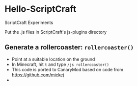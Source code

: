 Hello-ScriptCraft
=================

ScriptCraft Experiments

Put the .js files in ScriptCraft's js-plugins directory

Generate a rollercoaster: `rollercoaster()`
-----------------------------------------

* Point at a suitable location on the ground
* In Minecraft, hit `t` and type `/js rollercoaster()`
* This code is ported to CanaryMod based on code from https://github.com/mickej
* 
